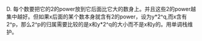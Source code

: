 D. 每个数要把它的2的power放到它后面比它大的数身上。并且这些2的power越集中越好。但如果x后面的某个数本身就含有2的power，设为y\*2^q,而x含有2^p，那么2^p的归属需要比较的是x和y\*2^q的大小而不是x和y的。用单调栈维护。
